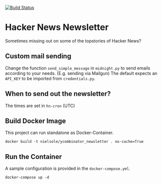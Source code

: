 [![Build Status](https://drone.niels-ole.com/api/badges/nielsole/ycombinator_newsletter/status.svg)](https://drone.niels-ole.com/nielsole/ycombinator_newsletter)
# Hacker News Newsletter
Sometimes missing out on some of the topstories of Hacker News?

## Custom mail sending
Change the function `send_simple_message` in `midnight.py` to send emails according to your needs. (E.g. sending via Mailgun)
The default expects an `API_KEY` to be imported from `credentials.py`.

## When to send out the newsletter?
The times are set in `hn-cron` (UTC)

## Build Docker Image
This project can run standalone as Docker-Container.

    docker build -t nielsole/ycombinator_newsletter . no-cache=True

## Run the Container
A sample configuration is provided in the `docker-compose.yml`.

    docker-compose up -d